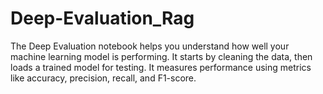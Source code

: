 # Deep-Evaluation_Rag
The Deep Evaluation notebook helps you understand how well your machine learning model is performing. It starts by cleaning the data, then loads a trained model for testing. It measures performance using metrics like accuracy, precision, recall, and F1-score. 
